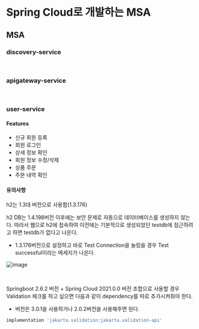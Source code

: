 # Spring Cloud로 개발하는 MSA

## MSA

### discovery-service



<br>

### apigateway-service



<br>

### user-service

#### Features

- 신규 회원 등록
- 회원 로그인
- 상세 정보 확인
- 회원 정보 수정/삭제
- 상품 주문
- 주문 내역 확인



#### 유의사항

h2는 1.3대 버전으로 사용함(1.3.176)

h2 DB는 1.4.198버전 이후에는 보안 문제로 자동으로 데이터베이스를 생성하지 않는다. 따라서 웹으로 h2에 접속하여 이전에는 기본적으로 생성되었던 testdb에 접근하려고 하면 testdb가 없다고 나온다.

- 1.3.176버전으로 설정하고 바로 Test Connection을 눌렀을 경우 Test successful이라는 메세지가 나온다.

![image](https://user-images.githubusercontent.com/93081720/212921614-49beab7f-4982-4be8-b0b1-25873088cc69.png)

<br>

Springboot 2.6.2 버전 + Spring Cloud 2021.0.0 버전 조합으로 사용할 경우 Validation 체크를 하고 싶으면 다음과 같이 dependency를 따로 추가시켜줘야 한다.

- 버전은 3.0.1을 사용하거나 2.0.2버전을 사용해주면 된다.

```groovy
implementation 'jakarta.validation:jakarta.validation-api'
```

